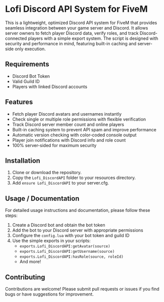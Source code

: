 # Lofi Discord API System for FiveM

This is a lightweight, optimized Discord API system for FiveM that provides seamless integration between your game server and Discord. It allows server owners to fetch player Discord data, verify roles, and track Discord-connected players with a simple export system. The script is designed with security and performance in mind, featuring built-in caching and server-side only execution.

## Requirements

- Discord Bot Token
- Valid Guild ID
- Players with linked Discord accounts

## Features

- Fetch player Discord avatars and usernames instantly
- Check single or multiple role permissions with flexible verification
- Track Discord server member count and online players
- Built-in caching system to prevent API spam and improve performance
- Automatic version checking with color-coded console output
- Player join notifications with Discord info and role count
- 100% server-sided for maximum security

## Installation

1. Clone or download the repository.
2. Copy the `Lofi_DiscordAPI` folder to your resources directory.
3. Add `ensure Lofi_DiscordAPI` to your server.cfg.

## Usage / Documentation

For detailed usage instructions and documentation, please follow these steps:

1. Create a Discord bot and obtain the bot token
2. Add the bot to your Discord server with appropriate permissions
3. Configure the `config.lua` with your bot token and guild ID
4. Use the simple exports in your scripts:
   - `exports.Lofi_DiscordAPI:getAvatar(source)`
   - `exports.Lofi_DiscordAPI:getUsername(source)`
   - `exports.Lofi_DiscordAPI:hasRole(source, roleId)`
   - And more!

## Contributing

Contributions are welcome! Please submit pull requests or issues if you find bugs or have suggestions for improvement.
